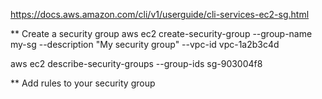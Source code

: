 https://docs.aws.amazon.com/cli/v1/userguide/cli-services-ec2-sg.html

** Create a security group
aws ec2 create-security-group --group-name my-sg --description "My security group" --vpc-id vpc-1a2b3c4d


aws ec2 describe-security-groups --group-ids sg-903004f8

** Add rules to your security group